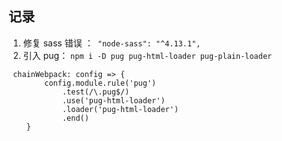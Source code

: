 ## 记录

1. 修复 sass 错误 ：` "node-sass": "^4.13.1",`
2. 引入 pug：
`npm i -D pug pug-html-loader pug-plain-loader`

```
 chainWebpack: config => {
        config.module.rule('pug')
            .test(/\.pug$/)
            .use('pug-html-loader')
            .loader('pug-html-loader')
            .end()
    }
```